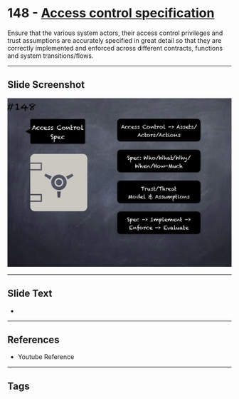 # 148 - [Access control specification](Access%20control%20specification.md)
Ensure that the various system actors, their access control privileges and trust assumptions are accurately specified in great detail so that they are correctly implemented and enforced across different contracts, functions and system transitions/flows.
___
## Slide Screenshot
![0148.png](../../images/pitfalls_and_best_practices201/148.png)
___
## Slide Text
- 
___
## References
- Youtube Reference
___
## Tags